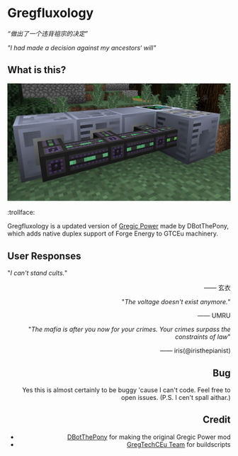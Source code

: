 # Gregfluxology

*“做出了一个违背祖宗的决定”*

*"I had made a decision against my ancestors‘ will"*

## What is this?



![](no_god_please_no.png)

:trollface:

Gregfluxology is a updated version of [Gregic Power](https://gitlab.com/DBotThePony/gregtech-fe) made by DBotThePony, which adds native duplex support of Forge Energy to GTCEu machinery.



## User Responses

"*I can't stand cults.*"

<div style="text-align:right">—— 玄衣</h1>

"*The voltage doesn't exist anymore.*"

<div style="text-align:right">—— UMRU</h1>

"*The mafia is after you now for your crimes. Your crimes surpass the constraints of law*"

<div style="text-align:right">—— iris(@iristhepianist)</h1>

## Bug

Yes this is almost certainly to be buggy 'cause I can't code. Feel free to open issues. (P.S. I cen't spall aithar.)

## Credit
- [DBotThePony](https://gitlab.com/DBotThePony) for making the original Gregic Power mod
- [GregTechCEu Team](https://github.com/GregTechCEu) for buildscripts